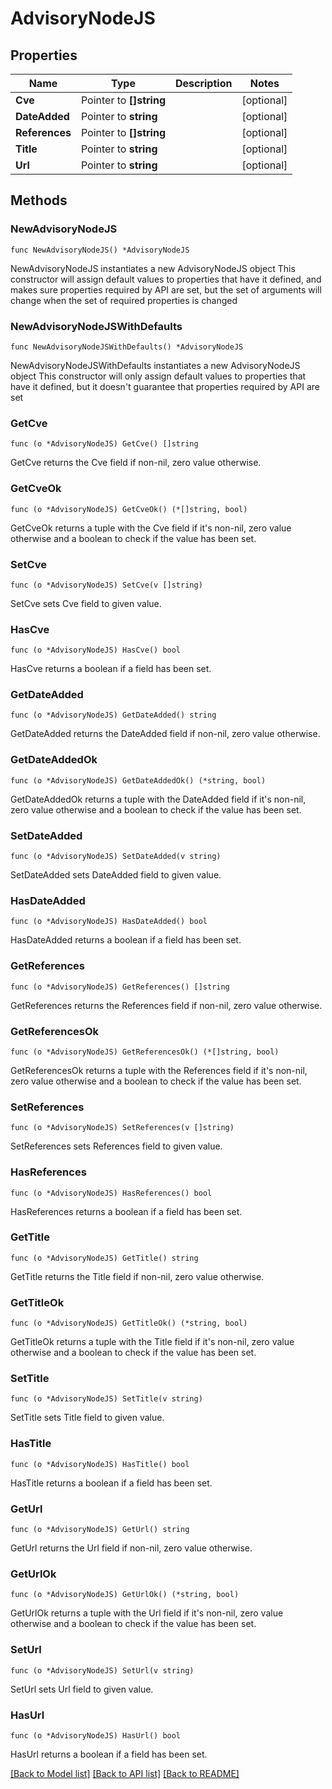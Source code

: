 # AdvisoryNodeJS

## Properties

Name | Type | Description | Notes
------------ | ------------- | ------------- | -------------
**Cve** | Pointer to **[]string** |  | [optional] 
**DateAdded** | Pointer to **string** |  | [optional] 
**References** | Pointer to **[]string** |  | [optional] 
**Title** | Pointer to **string** |  | [optional] 
**Url** | Pointer to **string** |  | [optional] 

## Methods

### NewAdvisoryNodeJS

`func NewAdvisoryNodeJS() *AdvisoryNodeJS`

NewAdvisoryNodeJS instantiates a new AdvisoryNodeJS object
This constructor will assign default values to properties that have it defined,
and makes sure properties required by API are set, but the set of arguments
will change when the set of required properties is changed

### NewAdvisoryNodeJSWithDefaults

`func NewAdvisoryNodeJSWithDefaults() *AdvisoryNodeJS`

NewAdvisoryNodeJSWithDefaults instantiates a new AdvisoryNodeJS object
This constructor will only assign default values to properties that have it defined,
but it doesn't guarantee that properties required by API are set

### GetCve

`func (o *AdvisoryNodeJS) GetCve() []string`

GetCve returns the Cve field if non-nil, zero value otherwise.

### GetCveOk

`func (o *AdvisoryNodeJS) GetCveOk() (*[]string, bool)`

GetCveOk returns a tuple with the Cve field if it's non-nil, zero value otherwise
and a boolean to check if the value has been set.

### SetCve

`func (o *AdvisoryNodeJS) SetCve(v []string)`

SetCve sets Cve field to given value.

### HasCve

`func (o *AdvisoryNodeJS) HasCve() bool`

HasCve returns a boolean if a field has been set.

### GetDateAdded

`func (o *AdvisoryNodeJS) GetDateAdded() string`

GetDateAdded returns the DateAdded field if non-nil, zero value otherwise.

### GetDateAddedOk

`func (o *AdvisoryNodeJS) GetDateAddedOk() (*string, bool)`

GetDateAddedOk returns a tuple with the DateAdded field if it's non-nil, zero value otherwise
and a boolean to check if the value has been set.

### SetDateAdded

`func (o *AdvisoryNodeJS) SetDateAdded(v string)`

SetDateAdded sets DateAdded field to given value.

### HasDateAdded

`func (o *AdvisoryNodeJS) HasDateAdded() bool`

HasDateAdded returns a boolean if a field has been set.

### GetReferences

`func (o *AdvisoryNodeJS) GetReferences() []string`

GetReferences returns the References field if non-nil, zero value otherwise.

### GetReferencesOk

`func (o *AdvisoryNodeJS) GetReferencesOk() (*[]string, bool)`

GetReferencesOk returns a tuple with the References field if it's non-nil, zero value otherwise
and a boolean to check if the value has been set.

### SetReferences

`func (o *AdvisoryNodeJS) SetReferences(v []string)`

SetReferences sets References field to given value.

### HasReferences

`func (o *AdvisoryNodeJS) HasReferences() bool`

HasReferences returns a boolean if a field has been set.

### GetTitle

`func (o *AdvisoryNodeJS) GetTitle() string`

GetTitle returns the Title field if non-nil, zero value otherwise.

### GetTitleOk

`func (o *AdvisoryNodeJS) GetTitleOk() (*string, bool)`

GetTitleOk returns a tuple with the Title field if it's non-nil, zero value otherwise
and a boolean to check if the value has been set.

### SetTitle

`func (o *AdvisoryNodeJS) SetTitle(v string)`

SetTitle sets Title field to given value.

### HasTitle

`func (o *AdvisoryNodeJS) HasTitle() bool`

HasTitle returns a boolean if a field has been set.

### GetUrl

`func (o *AdvisoryNodeJS) GetUrl() string`

GetUrl returns the Url field if non-nil, zero value otherwise.

### GetUrlOk

`func (o *AdvisoryNodeJS) GetUrlOk() (*string, bool)`

GetUrlOk returns a tuple with the Url field if it's non-nil, zero value otherwise
and a boolean to check if the value has been set.

### SetUrl

`func (o *AdvisoryNodeJS) SetUrl(v string)`

SetUrl sets Url field to given value.

### HasUrl

`func (o *AdvisoryNodeJS) HasUrl() bool`

HasUrl returns a boolean if a field has been set.


[[Back to Model list]](../README.md#documentation-for-models) [[Back to API list]](../README.md#documentation-for-api-endpoints) [[Back to README]](../README.md)


